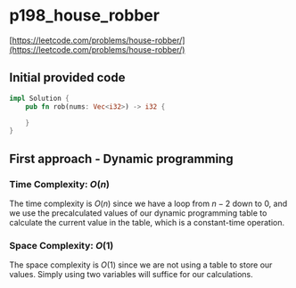 # p198_house_robber

[https://leetcode.com/problems/house-robber/](https://leetcode.com/problems/house-robber/)

## Initial provided code

```Rust
impl Solution {
    pub fn rob(nums: Vec<i32>) -> i32 {

    }
}
```

## First approach - Dynamic programming

### Time Complexity: $O(n)$

The time complexity is $O(n)$ since we have a loop from $n-2$ down to $0$, and we use the precalculated values of our dynamic programming table to calculate the current value in the table, which is a constant-time operation.

### Space Complexity: $O(1)$

The space complexity is $O(1)$ since we are not using a table to store our values. Simply using two variables will suffice for our calculations.
